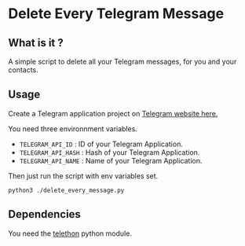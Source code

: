 # Delete Every Telegram Message

## What is it ?

A simple script to delete all your Telegram messages, for you and your contacts.

## Usage

Create a Telegram application project on [Telegram website here.](https://my.telegram.org/apps)

You need three environnment variables.

+ `TELEGRAM_API_ID` : ID of your Telegram Application.
+ `TELEGRAM_API_HASH` : Hash of your Telegram Application.
+ `TELEGRAM_API_NAME` : Name of your Telegram Application.

Then just run the script with env variables set.

`python3 ./delete_every_message.py`

## Dependencies

You need the [telethon](https://github.com/LonamiWebs/Telethon) python module.
